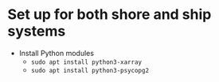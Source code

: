 # Set up for both shore and ship systems

- Install Python modules
  - `sudo apt install python3-xarray`
  - `sudo apt install python3-psycopg2`
